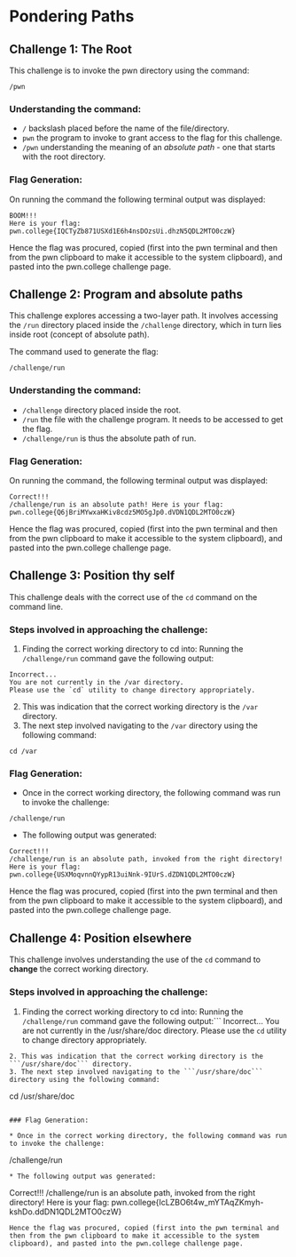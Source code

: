 # Pondering Paths

## Challenge 1: **The Root**
This challenge is to invoke the pwn directory using the command:
```
/pwn
```
### Understanding the command:
* `/` backslash placed before the name of the file/directory.
* `pwn` the program to invoke to grant access to the flag for this challenge.
* `/pwn` understanding the meaning of an *absolute path* - one that starts with the root directory.

### Flag Generation:
On running the command the following terminal output was displayed:
```
BOOM!!!
Here is your flag:
pwn.college{IQCTyZb871USXd1E6h4nsDOzsUi.dhzN5QDL2MTO0czW}
```
Hence the flag was procured, copied (first into the pwn terminal and then from the pwn clipboard to make it accessible to the system clipboard), and pasted into the pwn.college challenge page.

## Challenge 2: **Program and absolute paths**
This challenge explores accessing a two-layer path. 
It involves accessing the ```/run``` directory placed inside the ```/challenge``` directory, which in turn lies inside root (concept of absolute path).

The command used to generate the flag:
```
/challenge/run
```

### Understanding the command:
* ```/challenge``` directory placed inside the root.
* ```/run``` the file with the challenge program. It needs to be accessed to get the flag. 
* ```/challenge/run``` is thus the absolute path of run.

### Flag Generation:
On running the command, the following terminal output was displayed:
```
Correct!!!
/challenge/run is an absolute path! Here is your flag:
pwn.college{Q6jBriMYwxaHKiv8cdz5MO5gJp0.dVDN1QDL2MTO0czW}
```
Hence the flag was procured, copied (first into the pwn terminal and then from the pwn clipboard to make it accessible to the system clipboard), and pasted into the pwn.college challenge page.

## Challenge 3: **Position thy self**
This challenge deals with the correct use of the ```cd``` command on the command line.

### Steps involved in approaching the challenge:
1. Finding the correct working directory to cd into: Running the ```/challenge/run``` command gave the following output:
```
Incorrect...
You are not currently in the /var directory.
Please use the `cd` utility to change directory appropriately.
```
2. This was indication that the correct working directory is the ```/var``` directory.
3. The next step involved navigating to the ```/var``` directory using the following command:
```
cd /var
```

### Flag Generation:

* Once in the correct working directory, the following command was run to invoke the challenge:
```
/challenge/run
```
* The following output was generated:
```
Correct!!!
/challenge/run is an absolute path, invoked from the right directory!
Here is your flag:
pwn.college{USXMoqvnnQYypR13uiNnk-9IUrS.dZDN1QDL2MTO0czW}

```
Hence the flag was procured, copied (first into the pwn terminal and then from the pwn clipboard to make it accessible to the system clipboard), and pasted into the pwn.college challenge page.

## Challenge 4: **Position elsewhere**
This challenge involves understanding the use of the ```cd``` command to **change** the correct working directory.

### Steps involved in approaching the challenge:
1. Finding the correct working directory to cd into: Running the ```/challenge/run``` command gave the following output:```
Incorrect...
You are not currently in the /usr/share/doc directory.
Please use the `cd` utility to change directory appropriately.
```
2. This was indication that the correct working directory is the ```/usr/share/doc``` directory.
3. The next step involved navigating to the ```/usr/share/doc``` directory using the following command:
```
cd /usr/share/doc
```

### Flag Generation:

* Once in the correct working directory, the following command was run to invoke the challenge:
```
/challenge/run
```
* The following output was generated:
```
Correct!!!
/challenge/run is an absolute path, invoked from the right directory!
Here is your flag:
pwn.college{IcLZBO6t4w_mYTAqZKmyh-kshDo.ddDN1QDL2MTO0czW}
```
Hence the flag was procured, copied (first into the pwn terminal and then from the pwn clipboard to make it accessible to the system clipboard), and pasted into the pwn.college challenge page.
